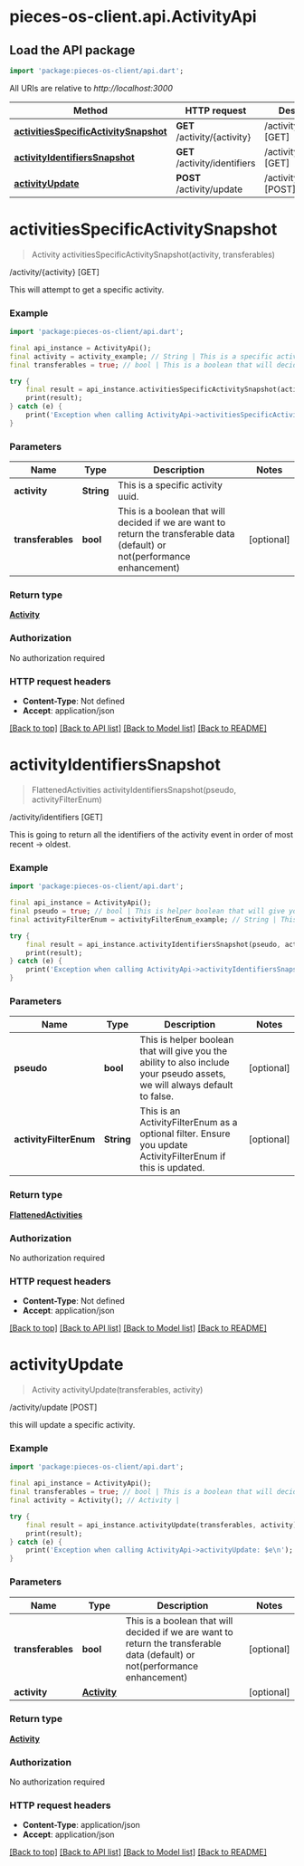 # pieces-os-client.api.ActivityApi

## Load the API package
```dart
import 'package:pieces-os-client/api.dart';
```

All URIs are relative to *http://localhost:3000*

Method | HTTP request | Description
------------- | ------------- | -------------
[**activitiesSpecificActivitySnapshot**](ActivityApi.md#activitiesspecificactivitysnapshot) | **GET** /activity/{activity} | /activity/{activity} [GET]
[**activityIdentifiersSnapshot**](ActivityApi.md#activityidentifierssnapshot) | **GET** /activity/identifiers | /activity/identifiers [GET]
[**activityUpdate**](ActivityApi.md#activityupdate) | **POST** /activity/update | /activity/update [POST]


# **activitiesSpecificActivitySnapshot**
> Activity activitiesSpecificActivitySnapshot(activity, transferables)

/activity/{activity} [GET]

This will attempt to get a specific activity.

### Example
```dart
import 'package:pieces-os-client/api.dart';

final api_instance = ActivityApi();
final activity = activity_example; // String | This is a specific activity uuid.
final transferables = true; // bool | This is a boolean that will decided if we are want to return the transferable data (default) or not(performance enhancement)

try {
    final result = api_instance.activitiesSpecificActivitySnapshot(activity, transferables);
    print(result);
} catch (e) {
    print('Exception when calling ActivityApi->activitiesSpecificActivitySnapshot: $e\n');
}
```

### Parameters

Name | Type | Description  | Notes
------------- | ------------- | ------------- | -------------
 **activity** | **String**| This is a specific activity uuid. | 
 **transferables** | **bool**| This is a boolean that will decided if we are want to return the transferable data (default) or not(performance enhancement) | [optional] 

### Return type

[**Activity**](Activity.md)

### Authorization

No authorization required

### HTTP request headers

 - **Content-Type**: Not defined
 - **Accept**: application/json

[[Back to top]](#) [[Back to API list]](../README.md#documentation-for-api-endpoints) [[Back to Model list]](../README.md#documentation-for-models) [[Back to README]](../README.md)

# **activityIdentifiersSnapshot**
> FlattenedActivities activityIdentifiersSnapshot(pseudo, activityFilterEnum)

/activity/identifiers [GET]

This is going to return all the identifiers of the activity event in order of most recent -> oldest.

### Example
```dart
import 'package:pieces-os-client/api.dart';

final api_instance = ActivityApi();
final pseudo = true; // bool | This is helper boolean that will give you the ability to also include your pseudo assets, we will always default to false.
final activityFilterEnum = activityFilterEnum_example; // String | This is an ActivityFilterEnum as a optional filter. Ensure you update ActivityFilterEnum if this is updated.

try {
    final result = api_instance.activityIdentifiersSnapshot(pseudo, activityFilterEnum);
    print(result);
} catch (e) {
    print('Exception when calling ActivityApi->activityIdentifiersSnapshot: $e\n');
}
```

### Parameters

Name | Type | Description  | Notes
------------- | ------------- | ------------- | -------------
 **pseudo** | **bool**| This is helper boolean that will give you the ability to also include your pseudo assets, we will always default to false. | [optional] 
 **activityFilterEnum** | **String**| This is an ActivityFilterEnum as a optional filter. Ensure you update ActivityFilterEnum if this is updated. | [optional] 

### Return type

[**FlattenedActivities**](FlattenedActivities.md)

### Authorization

No authorization required

### HTTP request headers

 - **Content-Type**: Not defined
 - **Accept**: application/json

[[Back to top]](#) [[Back to API list]](../README.md#documentation-for-api-endpoints) [[Back to Model list]](../README.md#documentation-for-models) [[Back to README]](../README.md)

# **activityUpdate**
> Activity activityUpdate(transferables, activity)

/activity/update [POST]

this will update a specific activity.

### Example
```dart
import 'package:pieces-os-client/api.dart';

final api_instance = ActivityApi();
final transferables = true; // bool | This is a boolean that will decided if we are want to return the transferable data (default) or not(performance enhancement)
final activity = Activity(); // Activity | 

try {
    final result = api_instance.activityUpdate(transferables, activity);
    print(result);
} catch (e) {
    print('Exception when calling ActivityApi->activityUpdate: $e\n');
}
```

### Parameters

Name | Type | Description  | Notes
------------- | ------------- | ------------- | -------------
 **transferables** | **bool**| This is a boolean that will decided if we are want to return the transferable data (default) or not(performance enhancement) | [optional] 
 **activity** | [**Activity**](Activity.md)|  | [optional] 

### Return type

[**Activity**](Activity.md)

### Authorization

No authorization required

### HTTP request headers

 - **Content-Type**: application/json
 - **Accept**: application/json

[[Back to top]](#) [[Back to API list]](../README.md#documentation-for-api-endpoints) [[Back to Model list]](../README.md#documentation-for-models) [[Back to README]](../README.md)

